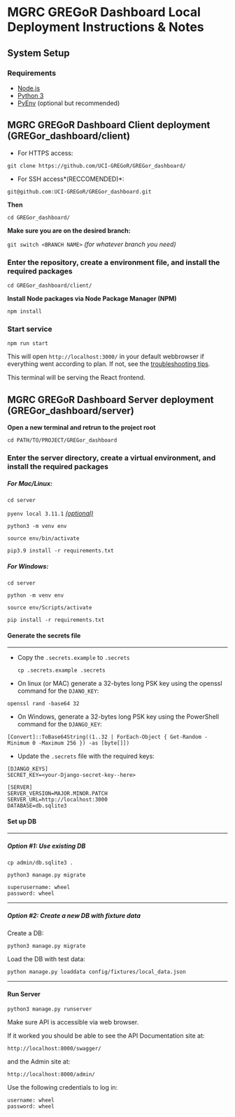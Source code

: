 # MGRC GREGoR Dashboard Local Deployment Instructions & Notes

## System Setup
### Requirements
- [Node.js](https://nodejs.org/en)
- [Python 3](https://www.python.org/downloads/)
- [PyEnv](https://github.com/pyenv/pyenv) (optional but recommended)


## MGRC GREGoR Dashboard Client deployment  (GREGor_dashboard/client)

- For HTTPS access: 

`git clone https://github.com/UCI-GREGoR/GREGor_dashboard/` 

- For SSH access*(RECCOMENDED)*: 

`git@github.com:UCI-GREGoR/GREGor_dashboard.git` 

**Then**

`cd GREGor_dashboard/`

**Make sure you are on the desired branch:**

`git switch <BRANCH NAME>` *(for whatever branch you need)*

### Enter the repository, create a environment file, and install the required packages

`cd GREGor_dashboard/client/`

**Install Node packages via Node Package Manager (NPM)**

`npm install`

### **Start service**

`npm run start`

This will open `http://localhost:3000/` in your default webbrowser if everything went according to plan. If not, see the [troubleshooting tips](troubleshooting.md).

This terminal will be serving the React frontend.

## MGRC GREGoR Dashboard Server deployment  (GREGor_dashboard/server)

**Open a new terminal and retrun to the project root**

`cd PATH/TO/PROJECT/GREGor_dashboard`

### Enter the server directory, create a virtual environment, and install the required packages

##### For Mac/Linux:

`cd server`

`pyenv local 3.11.1` *[(optional)](https://github.com/pyenv/pyenv?tab=readme-ov-file#simple-python-version-management-pyenv)*

`python3 -m venv env`

`source env/bin/activate`

`pip3.9 install -r requirements.txt`

##### For Windows:

`cd server`

`python -m venv env`

`source env/Scripts/activate`

`pip install -r requirements.txt`


#### Generate the secrets file
----

- Copy the `.secrets.example` to `.secrets`

	`cp .secrets.example .secrets`

- On linux (or MAC) generate a 32-bytes long PSK key using the openssl command for the `DJANO_KEY`:

`openssl rand -base64 32`

- On Windows, generate a 32-bytes long PSK key using the PowerShell command for the `DJANGO_KEY`:
   
`[Convert]::ToBase64String((1..32 | ForEach-Object { Get-Random -Minimum 0 -Maximum 256 }) -as [byte[]])`


- Update the `.secrets` file with the required keys: 

```
[DJANGO_KEYS]
SECRET_KEY=<your-Django-secret-key--here>

[SERVER]
SERVER_VERSION=MAJOR.MINOR.PATCH
SERVER_URL=http://localhost:3000
DATABASE=db.sqlite3
```

#### Set up DB
---
##### Option #1: Use existing DB

`cp admin/db.sqlite3 .`

`python3 manage.py migrate`

````
superusername: wheel
password: wheel
````

---
##### Option #2: Create a new DB with fixture data
Create a DB:

`python3 manage.py migrate`

Load the DB with test data:

`python manage.py loaddata config/fixtures/local_data.json`

---
#### Run Server
`python3 manage.py runserver`

Make sure API is accessible via web browser.

If it worked you should be able to see the API Documentation site at:

`http://localhost:8000/swagger/`

and the Admin site at:

`http://localhost:8000/admin/`

Use the following credentials to log in:

````
username: wheel
password: wheel
````